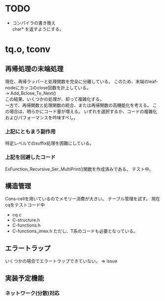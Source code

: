 # TODO
- コンパイラの書き換え   
  char* を返すようにする。

# tq.o, tconv
## 再帰処理の末端処理
現在、再帰ラッパーと処理関数を完全に分離している。
このため、末端のleaf-nodeにカッコのclose回数を計上している。   
 -> Add_Bclose_To_Next()   
この結果、いくつかの処理が、却って複雑化する。   
一方で、再帰関数と処理関数の統合、または再帰関数の高機能化を考える。
この場合は、明らかにコード量が増える。
いずれを選択するか、コードの複雑化およびパフォーマンスを吟味すべし。
### 上記にともまう副作用
特定レベルでのsuffix処理を困難にしている。
### 上記を回避したコード
ExFunction_Recursive_Ser_MultiPrint()関数を作成済みである。
テスト中。
## 構造管理
Cons-cellを用いているのでメモリー消費が大きい。
テーブル管理を試す。
現在cqをテストコード中
- cq.c
- C-structure.h
- C-functions.h
- C-functions_imex.h
ただし、T系のコードも必要となっている。
## エラートラップ
いくつかの場合でエラートラップできていない。
=> issue
## 実装予定機能
### ネットワーク(分散)対応
